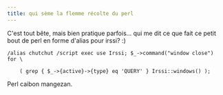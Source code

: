```yaml
---
title: qui sème la flemme récolte du perl
---
```


C'est tout bête, mais bien pratique parfois... qui me dit ce que fait ce petit
bout de perl en forme d'alias pour irssi? :)

    
    
    /alias chutchut /script exec use Irssi; $_->command("window close") for \
      
        ( grep { $_->{active}->{type} eq 'QUERY' } Irssi::windows() );

Perl caibon mangezan.

